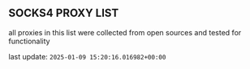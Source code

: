 ## SOCKS4 PROXY LIST

all proxies in this list were collected from open sources and tested for functionality

last update: `2025-01-09 15:20:16.016982+00:00`